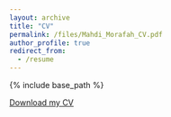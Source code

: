 ```yaml
---
layout: archive
title: "CV"
permalink: /files/Mahdi_Morafah_CV.pdf
author_profile: true
redirect_from:
  - /resume
---
```


{% include base_path %}

[Download my CV](/files/Mahdi_Morafah_CV.pdf)
